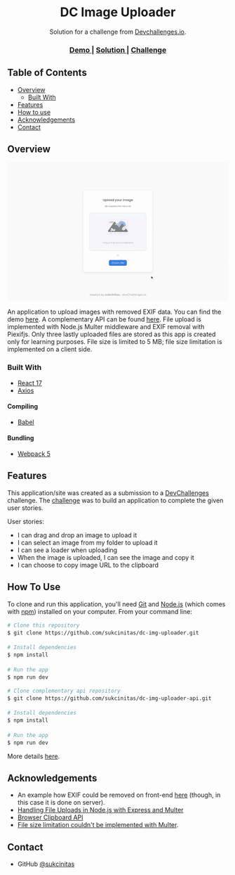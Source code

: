 <h1 align="center">DC Image Uploader</h1>

<div align="center">
   Solution for a challenge from  <a href="http://devchallenges.io" target="_blank">Devchallenges.io</a>.
</div>

<div align="center">
  <h3>
    <a href="https://imago-uploader.netlify.app/">
      Demo
    </a>
    <span> | </span>
    <a href="https://devchallenges.io/solutions/9D72LuP3IIs87Y9rO6Ey">
      Solution
    </a>
    <span> | </span>
    <a href="https://devchallenges.io/challenges/O2iGT9yBd6xZBrOcVirx">
      Challenge
    </a>
  </h3>
</div>

<!-- TABLE OF CONTENTS -->

## Table of Contents

- [Overview](#overview)
  - [Built With](#built-with)
- [Features](#features)
- [How to use](#how-to-use)
- [Acknowledgements](#acknowledgements)
- [Contact](#contact)

<!-- OVERVIEW -->

## Overview

![](https://github.com/sukcinitas/media/blob/master/img-uploader/img-uploader.gif)

An application to upload images with removed EXIF data. You can find the demo [here](https://imago-uploader.netlify.app).
A complementary API can be found [here](https://github.com/sukcinitas/dc-img-uploader-api).
File upload is implemented with Node.js Multer middleware and EXIF removal with Piexifjs. Only three lastly uploaded files are stored as this app is created only for learning purposes. File size is limited to 5 MB; file size limitation is implemented on a client side.

### Built With

- [React 17](https://reactjs.org/)
- [Axios](https://www.npmjs.com/package/axios)

#### Compiling

- [Babel](https://babeljs.io/)

#### Bundling

- [Webpack 5](https://webpack.js.org/)

## Features

This application/site was created as a submission to a [DevChallenges](https://devchallenges.io/challenges) challenge. The [challenge](https://devchallenges.io/challenges/O2iGT9yBd6xZBrOcVirx) was to build an application to complete the given user stories.

User stories:

- I can drag and drop an image to upload it
- I can select an image from my folder to upload it
- I can see a loader when uploading
- When the image is uploaded, I can see the image and copy it
- I can choose to copy image URL to the clipboard

## How To Use

To clone and run this application, you'll need [Git](https://git-scm.com) and [Node.js](https://nodejs.org/en/download/) (which comes with [npm](http://npmjs.com)) installed on your computer. From your command line:

```bash
# Clone this repository
$ git clone https://github.com/sukcinitas/dc-img-uploader.git

# Install dependencies
$ npm install

# Run the app
$ npm run dev
```

```bash
# Clone complementary api repository
$ git clone https://github.com/sukcinitas/dc-img-uploader-api.git

# Install dependencies
$ npm install

# Run the app
$ npm run dev
```

More details [here](https://github.com/sukcinitas/dc-img-uploader-api#setup).

## Acknowledgements

- An example how EXIF could be removed on front-end [here](https://stackoverflow.com/a/27638728) (though, in this case it is done on server).
- [Handling File Uploads in Node.js with Express and Multer](https://stackabuse.com/handling-file-uploads-in-node-js-with-expres-and-multer/)
- [Browser Clipboard API](https://developer.mozilla.org/en-US/docs/Web/API/Clipboard)
- [File size limitation couldn't be implemented with Multer](https://github.com/expressjs/multer/issues/602).

## Contact

- GitHub [@sukcinitas](https://github.com/sukcinitas/)
